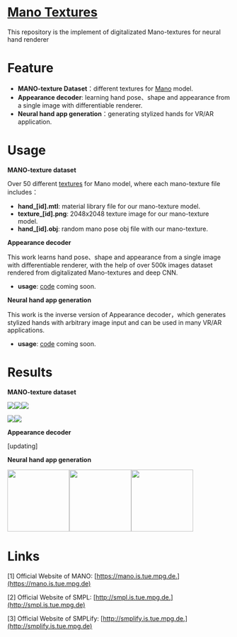 [Mano Textures](https://github.com/JenathanHoo/Mano-Textures)
=========================
This repository is the implement of digitalizated Mano-textures for neural hand renderer


Feature
=========================
- **MANO-texture Dataset**：different textures for [Mano](https://mano.is.tue.mpg.de/) model.
- **Appearance decoder**: learning hand pose、shape and appearance from a single image with differentiable renderer.
- **Neural hand app generation**：generating stylized hands for VR/AR application.


Usage
=========================
**MANO-texture dataset**

Over 50 different [textures](https://github.com/JenathanHoo/Mano-Textures) for Mano model, where each mano-texture file includes： 
- **hand_[id].mtl**: material library file for our mano-texture model.   
- **texture_[id].png**: 2048x2048 texture image for our mano-texture model.  
- **hand_[id].obj**: random mano pose obj file with our mano-texture.

**Appearance decoder** 

This work learns hand pose、shape and appearance from a single image with differentiable renderer, with the help of over 500k images dataset rendered from digitalizated Mano-textures and deep CNN. 
- **usage**: [code](https://github.com/JenathanHoo/Mano-Textures) coming soon.

**Neural hand app generation** 

This work is the inverse version of Appearance decoder，which generates stylized hands with arbitrary image input and can be used in many VR/AR applications.
- **usage**: [code](https://github.com/JenathanHoo/Mano-Textures) coming soon.

Results
=========================

**MANO-texture dataset** 

![](https://github.com/JenathanHoo/Mano-Textures/blob/master/imgs/r01.gif)![](https://github.com/JenathanHoo/Mano-Textures/blob/master/imgs/r2.png)![](https://github.com/JenathanHoo/Mano-Textures/blob/master/imgs/r3.png)

![](https://github.com/JenathanHoo/Mano-Textures/blob/master/imgs/r00.gif)![](https://github.com/JenathanHoo/Mano-Textures/blob/master/imgs/r1.png)



**Appearance decoder**

[updating]

**Neural hand app generation**

 <img src="https://github.com/JenathanHoo/Mano-Textures/blob/master/imgs/out1.gif" width="140"/><img src="https://github.com/JenathanHoo/Mano-Textures/blob/master/imgs/in1.jpg" width="140"/><img src="https://github.com/JenathanHoo/Mano-Textures/blob/master/imgs/out3.gif" width="140"/>


Links
=========================
[1] Official Website of MANO: [https://mano.is.tue.mpg.de.](https://mano.is.tue.mpg.de) 

[2] Official Website of SMPL: [http://smpl.is.tue.mpg.de.](http://smpl.is.tue.mpg.de) 

[3] Official Website of SMPLify: [http://smplify.is.tue.mpg.de.](http://smplify.is.tue.mpg.de) 

